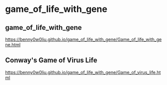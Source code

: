 # game_of_life_with_gene
## game_of_life_with_gene
https://benny0w0liu.github.io/game_of_life_with_gene/Game_of_life_with_gene.html
## Conway's Game of Virus Life
https://benny0w0liu.github.io/game_of_life_with_gene/Game_of_virus_life.html
